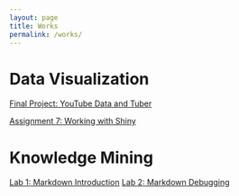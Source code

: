 ```yaml
---
layout: page
title: Works
permalink: /works/
---
```


# Data Visualization

[Final Project: YouTube Data and Tuber](datavisualization/DVFinal.md)

[Assignment 7: Working with Shiny](datavisualization/DVA7.md)

# Knowledge Mining

[Lab 1: Markdown Introduction](knowledgemining/Lab01.html)
[Lab 2: Markdown Debugging](knowledgemining/Lab02.html)
